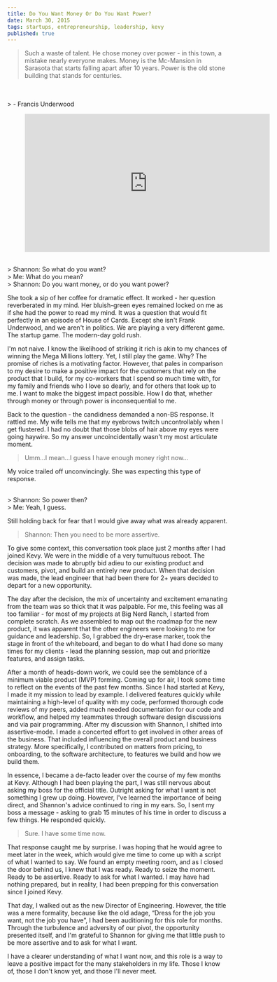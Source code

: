 ```yaml
---
title: Do You Want Money Or Do You Want Power?
date: March 30, 2015
tags: startups, entrepreneurship, leadership, kevy
published: true
---
```



> Such a waste of talent. He chose money over power - in this town, a mistake nearly everyone makes. Money is the Mc-Mansion in Sarasota that starts falling apart after 10 years. Power is the old stone building that stands for centuries.
<br>
<br>
> - Francis Underwood

<figure class="image">
  <iframe width="560" height="315" src="https://www.youtube.com/embed/LYnnm3L12fA" frameborder="0" allowfullscreen></iframe>
</figure>

>
<br>
> Shannon: So what do you want?
<br>
> Me: What do you mean?
<br>
> Shannon: Do you want money, or do you want power?

She took a sip of her coffee for dramatic effect. It worked - her question reverberated in my mind. Her bluish-green eyes remained locked on me as if she had the power to read my mind. It was a question that would fit perfectly in an episode of House of Cards. Except she isn't Frank Underwood, and we aren't in politics. We are playing a very different game. The startup game. The modern-day gold rush.

I'm not naive. I know the likelihood of striking it rich is akin to my chances of winning the Mega Millions lottery. Yet, I still play the game. Why? The promise of riches is a motivating factor. However, that pales in comparison to my desire to make a positive impact for the customers that rely on the product that I build, for my co-workers that I spend so much time with, for my family and friends who I love so dearly, and for others that look up to me. I want to make the biggest impact possible. How I do that, whether through money or through power is inconsequential to me.

Back to the question - the candidness demanded a non-BS response. It rattled me. My wife tells me that my eyebrows twitch uncontrollably when I get flustered. I had no doubt that those blobs of hair above my eyes were going haywire. So my answer uncoincidentally wasn't my most articulate moment.

> Umm...I mean...I guess I have enough money right now...

My voice trailed off unconvincingly. She was expecting this type of response.

>
<br>
> Shannon: So power then?
<br>
> Me: Yeah, I guess.

Still holding back for fear that I would give away what was already apparent.

> Shannon: Then you need to be more assertive.

To give some context, this conversation took place just 2 months after I had joined Kevy. We were in the middle of a very tumultuous reboot. The decision was made to abruptly bid adieu to our existing product and customers, pivot, and build an entirely new product. When that decision was made, the lead engineer that had been there for 2+ years decided to depart for a new opportunity.

The day after the decision, the mix of uncertainty and excitement emanating from the team was so thick that it was palpable. For me, this feeling was all too familiar - for most of my projects at Big Nerd Ranch, I started from complete scratch. As we assembled to map out the roadmap for the new product, it was apparent that the other engineers were looking to me for guidance and leadership. So, I grabbed the dry-erase marker, took the stage in front of the whiteboard, and began to do what I had done so many times for my clients - lead the planning session, map out and prioritize features, and assign tasks.

After a month of heads-down work, we could see the semblance of a minimum viable product (MVP) forming. Coming up for air, I took some time to reflect on the events of the past few months. Since I had started at Kevy, I made it my mission to lead by example. I delivered features quickly while maintaining a high-level of quality with my code, performed thorough code reviews of my peers, added much needed documentation for our code and workflow, and helped my teammates through software design discussions and via pair programming. After my discussion with Shannon, I shifted into assertive-mode. I made a concerted effort to get involved in other areas of the business. That included influencing the overall product and business strategy. More specifically, I contributed on matters from pricing, to onboarding, to the software architecture, to features we build and how we build them.

In essence, I became a de-facto leader over the course of my few months at Kevy. Although I had been playing the part, I was still nervous about asking my boss for the official title. Outright asking for what I want is not something I grew up doing. However, I've learned the importance of being direct, and Shannon's advice continued to ring in my ears. So, I sent my boss a message - asking to grab 15 minutes of his time in order to discuss a few things. He responded quickly.

> Sure. I have some time now.

That response caught me by surprise. I was hoping that he would agree to meet later in the week, which would give me time to come up with a script of what I wanted to say. We found an empty meeting room, and as I closed the door behind us, I knew that I was ready. Ready to seize the moment. Ready to be assertive. Ready to ask for what I wanted. I may have had nothing prepared, but in reality, I had been prepping for this conversation since I joined Kevy.

That day, I walked out as the new Director of Engineering. However, the title was a mere formality, because like the old adage, “Dress for the job you want, not the job you have”, I had been auditioning for this role for months. Through the turbulence and adversity of our pivot, the opportunity presented itself, and I'm grateful to Shannon for giving me that little push to be more assertive and to ask for what I want.

I have a clearer understanding of what I want now, and this role is a way to leave a positive impact for the many stakeholders in my life. Those I know of, those I don't know yet, and those I'll never meet.
